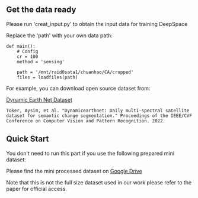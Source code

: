 ## Get the data ready ##
Please run 'creat_input.py' to obtain the input data for training DeepSpace

Replace the 'path' with your own data path:

```
def main():
    # Config
    cr = 100
    method = 'sensing'

    path = '/mnt/raid0sata1/chuanhao/CA/cropped'
    files = loadfiles(path)
```

For example, you can download open source dataset from:

[Dynamic Earth Net Dataset](https://mediatum.ub.tum.de/1650201) 

```
Toker, Aysim, et al. "Dynamicearthnet: Daily multi-spectral satellite dataset for semantic change segmentation." Proceedings of the IEEE/CVF Conference on Computer Vision and Pattern Recognition. 2022.
```

## Quick Start ##

You don't need to run this part if you use the following prepared mini dataset:

Please find the mini processed dataset on [Google Drive](https://drive.google.com/drive/folders/15k_WgA8qqc4pFRkS0FEPnAhyhyfEQb18?usp=sharing)

Note that this is not the full size dataset used in our work please refer to the paper for official access.